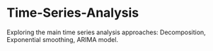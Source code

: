# Time-Series-Analysis
Exploring the main time series analysis approaches: Decomposition, Exponential smoothing, ARIMA model.
